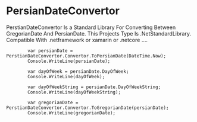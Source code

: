 # PersianDateConvertor
PerstianDateConvertor Is a Standard Library For Converting Between GregorianDate And PersianDate.
This Projects Type Is .NetStandardLibrary.
Compatible With .netframework or xamarin or .netcore ....<br/>


            var persianDate = PerstianDateConvertor.Convertor.ToPersianDate(DateTime.Now);
            Console.WriteLine(persianDate);
            
            var dayOfWeek = persianDate.DayOfWeek;
            Console.WriteLine(dayOfWeek);

            var dayOfWeekString = persianDate.DayOfWeekString;
            Console.WriteLine(dayOfWeekString);

            var gregorianDate = PerstianDateConvertor.Convertor.ToGregorianDate(persianDate);
            Console.WriteLine(gregorianDate);
